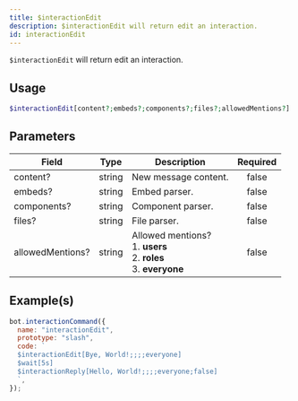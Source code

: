 ```yaml
---
title: $interactionEdit
description: $interactionEdit will return edit an interaction.
id: interactionEdit
---
```


`$interactionEdit` will return edit an interaction.

## Usage

```php
$interactionEdit[content?;embeds?;components?;files?;allowedMentions?]
```

## Parameters

| Field            | Type   | Description                                                                      | Required |
| ---------------- | ------ | -------------------------------------------------------------------------------- | :------: |
| content?         | string | New message content.                                                             |  false   |
| embeds?          | string | Embed parser.                                                                    |  false   |
| components?      | string | Component parser.                                                                |  false   |
| files?           | string | File parser.                                                                     |  false   |
| allowedMentions? | string | Allowed mentions? <br /> 1. **users** <br /> 2. **roles** <br /> 3. **everyone** |  false   |

## Example(s)

```javascript
bot.interactionCommand({
  name: "interactionEdit",
  prototype: "slash",
  code: `
  $interactionEdit[Bye, World!;;;;everyone]
  $wait[5s]
  $interactionReply[Hello, World!;;;;everyone;false]
  `,
});
```
